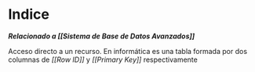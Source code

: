 # Indice
**_Relacionado a [[Sistema de Base de Datos Avanzados]]_**

Acceso directo a un recurso. En informática es una tabla formada por dos columnas de _[[Row ID]]_ y _[[Primary Key]]_  respectivamente